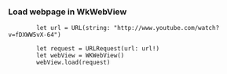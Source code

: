 ### Load webpage in WkWebView
```
        let url = URL(string: "http://www.youtube.com/watch?v=fDXWW5vX-64")
        
        let request = URLRequest(url: url!)
        let webView = WKWebView()
        webView.load(request)
```
